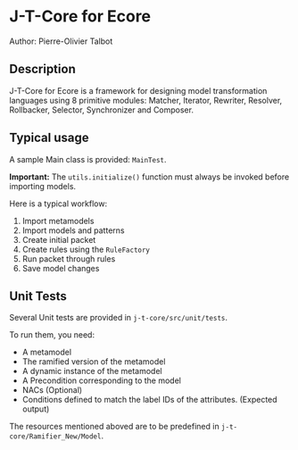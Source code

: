 # J-T-Core for Ecore
Author: Pierre-Olivier Talbot

## Description
J-T-Core for Ecore is a framework for designing model transformation languages
using 8 primitive modules: Matcher, Iterator, Rewriter, Resolver, Rollbacker, Selector, Synchronizer and Composer.

## Typical usage
A sample Main class is provided: `MainTest`.

**Important:** The `utils.initialize()` function must always be invoked before importing models.

Here is a typical workflow:
1. Import metamodels
2. Import models and patterns
3. Create initial packet
4. Create rules using the `RuleFactory`
5. Run packet through rules
6. Save model changes

## Unit Tests
Several Unit tests are provided in `j-t-core/src/unit/tests`.

To run them, you need:
- A metamodel
- The ramified version of the metamodel
- A dynamic instance of the metamodel
- A Precondition corresponding to the model
- NACs (Optional)
- Conditions defined to match the label IDs of the attributes. (Expected output)

The resources mentioned aboved are to be predefined in `j-t-core/Ramifier_New/Model`.
